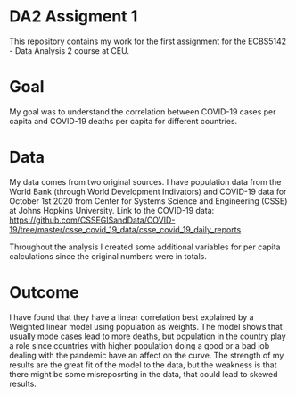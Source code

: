 # DA2 Assigment 1
This repository contains my work for the first assignment for the ECBS5142 - Data Analysis 2 course at CEU.

# Goal
My goal was to understand the correlation between COVID-19 cases per capita and COVID-19 deaths per capita for different countries.

# Data
My data comes from two original sources.
I have population data from the World Bank (through World Development Indivators) and COVID-19 data for October 1st 2020 from Center for Systems Science and Engineering (CSSE) at Johns Hopkins University.
Link to the COVID-19 data: https://github.com/CSSEGISandData/COVID-19/tree/master/csse_covid_19_data/csse_covid_19_daily_reports

Throughout the analysis I created some additional variables for per capita calculations since the original numbers were in totals.

# Outcome

I have found that they have a linear correlation best explained by a Weighted linear model using population as weights.
The model shows that usually mode cases lead to more deaths, but population in the country play a role since countries with higher population doing a good or a bad job dealing with the pandemic have an affect on the curve.
The strength of my results are the great fit of the model to the data, but the weakness is that there might be some misreposrting in the data, that could lead to skewed results.
